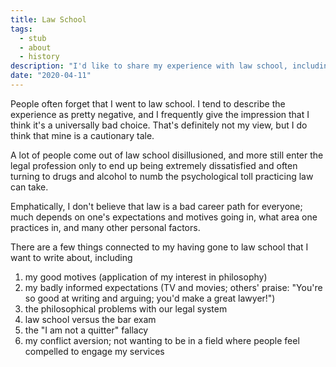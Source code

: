 ```yaml
---
title: Law School
tags:
  - stub
  - about
  - history
description: "I'd like to share my experience with law school, including my motives, why I didn't quit, and why I'm not practicing law."
date: "2020-04-11"
---
```


People often forget that I went to law school. I tend to describe the experience as pretty negative, and I frequently give the impression that I think it's a universally bad choice. That's definitely not my view, but I do think that mine is a cautionary tale.

A lot of people come out of law school disillusioned, and more still enter the legal profession only to end up being extremely dissatisfied and often turning to drugs and alcohol to numb the psychological toll practicing law can take.

Emphatically, I don't believe that law is a bad career path for everyone; much depends on one's expectations and motives going in, what area one practices in, and many other personal factors.

There are a few things connected to my having gone to law school that I want to write about, including

1. my good motives (application of my interest in philosophy)
2. my badly informed expectations (TV and movies; others' praise: "You're so good at writing and arguing; you'd make a great lawyer!")
3. the philosophical problems with our legal system
4. law school versus the bar exam
5. the "I am not a quitter" fallacy
6. my conflict aversion; not wanting to be in a field where people feel compelled to engage my services
